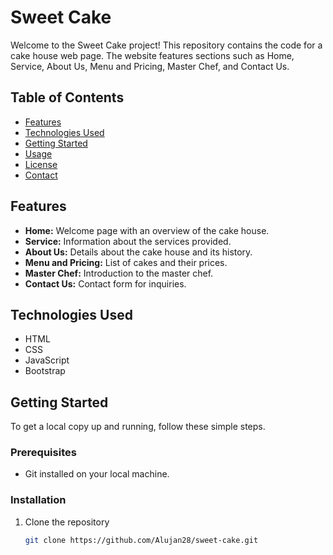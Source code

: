 # Sweet Cake

Welcome to the Sweet Cake project! This repository contains the code for a cake house web page. The website features sections such as Home, Service, About Us, Menu and Pricing, Master Chef, and Contact Us.

## Table of Contents

- [Features](#features)
- [Technologies Used](#technologies-used)
- [Getting Started](#getting-started)
- [Usage](#usage)
- [License](#license)
- [Contact](#contact)

## Features

- **Home:** Welcome page with an overview of the cake house.
- **Service:** Information about the services provided.
- **About Us:** Details about the cake house and its history.
- **Menu and Pricing:** List of cakes and their prices.
- **Master Chef:** Introduction to the master chef.
- **Contact Us:** Contact form for inquiries.

## Technologies Used

- HTML
- CSS
- JavaScript
- Bootstrap

## Getting Started

To get a local copy up and running, follow these simple steps.

### Prerequisites

- Git installed on your local machine.

### Installation

1. Clone the repository
   ```sh
   git clone https://github.com/Alujan28/sweet-cake.git

